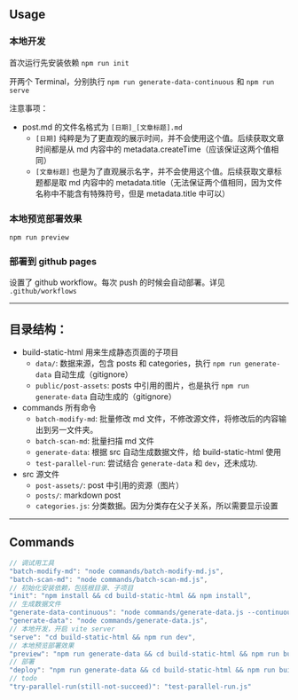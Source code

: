 ## Usage

### 本地开发

首次运行先安装依赖 `npm run init`

开两个 Terminal，分别执行 `npm run generate-data-continuous` 和 `npm run serve`

注意事项：
- post.md 的文件名格式为 `[日期]_[文章标题].md`
  - `[日期]` 纯粹是为了更直观的展示时间，并不会使用这个值。后续获取文章时间都是从 md 内容中的 metadata.createTime（应该保证这两个值相同）
  - `[文章标题]` 也是为了直观展示名字，并不会使用这个值。后续获取文章标题都是取 md 内容中的 metadata.title（无法保证两个值相同，因为文件名称中不能含有特殊符号，但是 metadata.title 中可以）


### 本地预览部署效果

`npm run preview`

### 部署到 github pages

设置了 github workflow。每次 push 的时候会自动部署。详见 `.github/workflows`


---


## 目录结构：

- build-static-html 用来生成静态页面的子项目
  - `data/`: 数据来源，包含 posts 和 categories，执行 `npm run generate-data` 自动生成（gitignore）
  - `public/post-assets`: posts 中引用的图片，也是执行 `npm run generate-data` 自动生成的（gitignore）
- commands 所有命令
  - `batch-modify-md`: 批量修改 md 文件，不修改源文件，将修改后的内容输出到另一文件夹。
  - `batch-scan-md`: 批量扫描 md 文件
  - `generate-data`: 根据 src 自动生成数据文件，给 build-static-html 使用
  - `test-parallel-run`: 尝试结合 `generate-data` 和 `dev`，还未成功.
- src 源文件
  - `post-assets/`: post 中引用的资源（图片）
  - `posts/`: markdown post
  - `categories.js`: 分类数据。因为分类存在父子关系，所以需要显示设置


---


## Commands

```js
// 调试用工具
"batch-modify-md": "node commands/batch-modify-md.js",
"batch-scan-md": "node commands/batch-scan-md.js",
// 初始化安装依赖，包括根目录、子项目
"init": "npm install && cd build-static-html && npm install",
// 生成数据文件
"generate-data-continuous": "node commands/generate-data.js --continuous-watch",
"generate-data": "node commands/generate-data.js",
// 本地开发，开启 vite server
"serve": "cd build-static-html && npm run dev",
// 本地预览部署效果
"preview": "npm run generate-data && cd build-static-html && npm run build && npm run preview",
// 部署
"deploy": "npm run generate-data && cd build-static-html && npm run build",
// todo
"try-parallel-run(still-not-succeed)": "test-parallel-run.js"
```